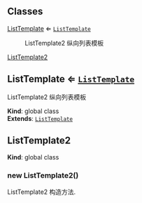 ## Classes

<dl>
<dt><a href="#ListTemplate">ListTemplate</a> ⇐ <code><a href="#ListTemplate">ListTemplate</a></code></dt>
<dd><p>ListTemplate2 纵向列表模板</p>
</dd>
<dt><a href="#ListTemplate2">ListTemplate2</a></dt>
<dd></dd>
</dl>

<a name="ListTemplate"></a>

## ListTemplate ⇐ [<code>ListTemplate</code>](#ListTemplate)
ListTemplate2 纵向列表模板

**Kind**: global class  
**Extends**: [<code>ListTemplate</code>](#ListTemplate)  
<a name="ListTemplate2"></a>

## ListTemplate2
**Kind**: global class  
<a name="new_ListTemplate2_new"></a>

### new ListTemplate2()
ListTemplate2 构造方法.

